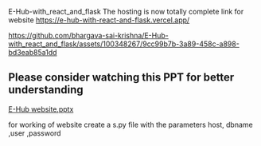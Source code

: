 E-Hub-with_react_and_flask
The hosting is now totally complete link for website https://e-hub-with-react-and-flask.vercel.app/


https://github.com/bhargava-sai-krishna/E-Hub-with_react_and_flask/assets/100348267/9cc99b7b-3a89-458c-a898-bd3eab85a1dd

## Please consider watching this PPT for better understanding

[E-Hub website.pptx](https://github.com/bhargava-sai-krishna/E-Hub-with_react_and_flask/files/13196292/E-Hub.website.pptx)


for working of website create a s.py file with the parameters host, dbname ,user ,password
